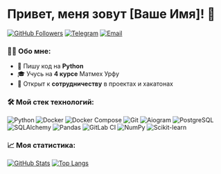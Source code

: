 # Привет, меня зовут [Ваше Имя]! 👋

[![GitHub Followers](https://img.shields.io/github/followers/EvanKlokOff?label=Follow&style=social)](https://github.com/EvanKlokOff)
[![Telegram](https://img.shields.io/badge/Telegram-2CA5E0?style=flat&logo=telegram&logoColor=white)](https://t.me/ZZaseckrecheno)
[![Email](https://img.shields.io/badge/Email-D14836?style=flat&logo=gmail&logoColor=white)](mailto:vankrut2004@gmail.com)


### 👨‍💻 Обо мне:
- 🌱 Пишу код на **Python** 
- 🎓 Учусь на **4 курсе** Матмех Урфу 
- 🤝 Открыт к **сотрудничеству** в проектах и хакатонах

### 🛠️ Мой стек технологий:
![Python](https://img.shields.io/badge/Python-3776AB?style=flat&logo=python&logoColor=white)
![Docker](https://img.shields.io/badge/Docker-2496ED?style=flat&logo=docker&logoColor=white)
![Docker Compose](https://img.shields.io/badge/Docker_Compose-2496ED?style=flat&logo=docker&logoColor=white)
![Git](https://img.shields.io/badge/Git-F05032?style=flat&logo=git&logoColor=white)
![Aiogram](https://img.shields.io/badge/-Aiogram-2CA5E0?logo=telegram&logoColor=white)
![PostgreSQL](https://img.shields.io/badge/-SQL-4479A1?logo=postgresql&logoColor=white)
![SQLAlchemy](https://img.shields.io/badge/SQLAlchemy-D71F00?style=flat&logo=sqlalchemy&logoColor=white)
![Pandas](https://img.shields.io/badge/-Pandas-150458?logo=pandas)
![GitLab CI](https://img.shields.io/badge/-GitLab_CI-FCA121?logo=gitlab)
![NumPy](https://img.shields.io/badge/NumPy-013243?style=flat&logo=numpy&logoColor=white)
![Scikit-learn](https://img.shields.io/badge/Scikit--learn-F7931E?style=flat&logo=scikit-learn&logoColor=white)

### 📈 Моя статистика:
[![GitHub Stats](https://github-readme-stats.vercel.app/api?username=EvanKlokOff&show_icons=true&theme=radical)](https://github.com/EvanKlokOff)
[![Top Langs](https://github-readme-stats.vercel.app/api/top-langs/?username=EvanKlokOff&layout=compact&theme=radical)](https://github.com/EvanKlokOff)
